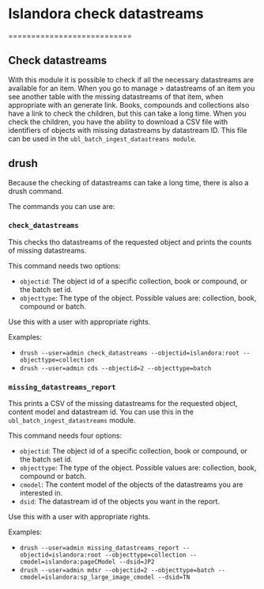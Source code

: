# Islandora check datastreams
===========================

## Check datastreams

With this module it is possible to check if all the necessary datastreams are available for an item. When you go to manage > datastreams of an item you see another table with the missing datastreams of that item, when appropriate with an generate link.
Books, compounds and collections also have a link to check the children, but this can take a long time.
When you check the children, you have the ability to download a CSV file with identifiers of objects with missing datastreams by datastream ID. This file can be used in the `ubl_batch_ingest_datastreans module`.

## drush

Because the checking of datastreams can take a long time, there is also a drush command.

The commands you can use are:

### `check_datastreams`

This checks tho datastreams of the requested object and prints the counts of missing datastreams.

This command needs two options:
 - `objectid`: The object id of a specific collection, book or compound, or the batch set id.
 - `objecttype`: The type of the object. Possible values are: collection, book, compound or batch.

Use this with a user with appropriate rights.


Examples:

 - `drush --user=admin check_datastreams --objectid=islandora:root --objecttype=collection`
 - `drush --user=admin cds --objectid=2 --objecttype=batch`


### `missing_datastreams_report`

This prints a CSV of the missing datastreams for the requested object, content model and datastream id. You can use this in the `ubl_batch_ingest_datastreams` module.

This command needs four options:
 - `objectid`: The object id of a specific collection, book or compound, or the batch set id.
 - `objecttype`: The type of the object. Possible values are: collection, book, compound or batch.
 - `cmodel`: The content model of the objects of the datastreams you are interested in.
 - `dsid`: The datastream id of the objects you want in the report.

Use this with a user with appropriate rights.


Examples:
 - `drush --user=admin missing_datastreams_report --objectid=islandora:root --objecttype=collection --cmodel=islandora:pageCModel --dsid=JP2`
 - `drush --user=admin mdsr --objectid=2 --objecttype=batch --cmodel=islandora:sp_large_image_cmodel --dsid=TN`




